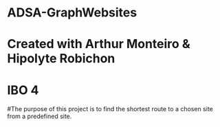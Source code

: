 # ADSA-GraphWebsites
# Created with Arthur Monteiro & Hipolyte Robichon
# IBO 4


#The purpose of this project is to find the shortest route to a chosen site from a predefined site.
